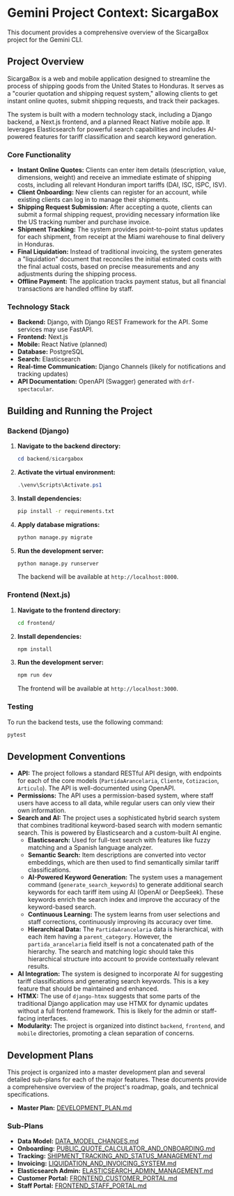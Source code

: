# Gemini Project Context: SicargaBox

This document provides a comprehensive overview of the SicargaBox project for the Gemini CLI.

## Project Overview

SicargaBox is a web and mobile application designed to streamline the process of shipping goods from the United States to Honduras. It serves as a "courier quotation and shipping request system," allowing clients to get instant online quotes, submit shipping requests, and track their packages.

The system is built with a modern technology stack, including a Django backend, a Next.js frontend, and a planned React Native mobile app. It leverages Elasticsearch for powerful search capabilities and includes AI-powered features for tariff classification and search keyword generation.

### Core Functionality

* **Instant Online Quotes:** Clients can enter item details (description, value, dimensions, weight) and receive an immediate estimate of shipping costs, including all relevant Honduran import tariffs (DAI, ISC, ISPC, ISV).
* **Client Onboarding:** New clients can register for an account, while existing clients can log in to manage their shipments.
* **Shipping Request Submission:** After accepting a quote, clients can submit a formal shipping request, providing necessary information like the US tracking number and purchase invoice.
* **Shipment Tracking:** The system provides point-to-point status updates for each shipment, from receipt at the Miami warehouse to final delivery in Honduras.
* **Final Liquidation:** Instead of traditional invoicing, the system generates a "liquidation" document that reconciles the initial estimated costs with the final actual costs, based on precise measurements and any adjustments during the shipping process.
* **Offline Payment:** The application tracks payment status, but all financial transactions are handled offline by staff.

### Technology Stack

* **Backend:** Django, with Django REST Framework for the API. Some services may use FastAPI.
* **Frontend:** Next.js
* **Mobile:** React Native (planned)
* **Database:** PostgreSQL
* **Search:** Elasticsearch
* **Real-time Communication:** Django Channels (likely for notifications and tracking updates)
* **API Documentation:** OpenAPI (Swagger) generated with `drf-spectacular`.

## Building and Running the Project

### Backend (Django)

1. **Navigate to the backend directory:**

    ```powershell
    cd backend/sicargabox
    ```

2. **Activate the virtual environment:**

    ```powershell
    .\venv\Scripts\Activate.ps1
    ```

3. **Install dependencies:**

    ```bash
    pip install -r requirements.txt
    ```

4. **Apply database migrations:**

    ```bash
    python manage.py migrate
    ```

5. **Run the development server:**

    ```bash
    python manage.py runserver
    ```

    The backend will be available at `http://localhost:8000`.

### Frontend (Next.js)

1. **Navigate to the frontend directory:**

    ```bash
    cd frontend/
    ```

2. **Install dependencies:**

    ```bash
    npm install
    ```

3. **Run the development server:**

    ```bash
    npm run dev
    ```

    The frontend will be available at `http://localhost:3000`.

### Testing

To run the backend tests, use the following command:

```bash
pytest
```

## Development Conventions

* **API:** The project follows a standard RESTful API design, with endpoints for each of the core models (`PartidaArancelaria`, `Cliente`, `Cotizacion`, `Articulo`). The API is well-documented using OpenAPI.
* **Permissions:** The API uses a permission-based system, where staff users have access to all data, while regular users can only view their own information.
* **Search and AI:** The project uses a sophisticated hybrid search system that combines traditional keyword-based search with modern semantic search. This is powered by Elasticsearch and a custom-built AI engine.
  * **Elasticsearch:** Used for full-text search with features like fuzzy matching and a Spanish language analyzer.
  * **Semantic Search:** Item descriptions are converted into vector embeddings, which are then used to find semantically similar tariff classifications.
  * **AI-Powered Keyword Generation:** The system uses a management command (`generate_search_keywords`) to generate additional search keywords for each tariff item using AI (OpenAI or DeepSeek). These keywords enrich the search index and improve the accuracy of the keyword-based search.
  * **Continuous Learning:** The system learns from user selections and staff corrections, continuously improving its accuracy over time.
  * **Hierarchical Data:** The `PartidaArancelaria` data is hierarchical, with each item having a `parent_category`. However, the `partida_arancelaria` field itself is not a concatenated path of the hierarchy. The search and matching logic should take this hierarchical structure into account to provide contextually relevant results.
* **AI Integration:** The system is designed to incorporate AI for suggesting tariff classifications and generating search keywords. This is a key feature that should be maintained and enhanced.
* **HTMX:** The use of `django-htmx` suggests that some parts of the traditional Django application may use HTMX for dynamic updates without a full frontend framework. This is likely for the admin or staff-facing interfaces.
* **Modularity:** The project is organized into distinct `backend`, `frontend`, and `mobile` directories, promoting a clean separation of concerns.

## Development Plans

This project is organized into a master development plan and several detailed sub-plans for each of the major features. These documents provide a comprehensive overview of the project's roadmap, goals, and technical specifications.

* **Master Plan:** [DEVELOPMENT_PLAN.md](./DEVELOPMENT_PLAN.md)

### Sub-Plans

* **Data Model:** [DATA_MODEL_CHANGES.md](./DATA_MODEL_CHANGES.md)
* **Onboarding:** [PUBLIC_QUOTE_CALCULATOR_AND_ONBOARDING.md](./PUBLIC_QUOTE_CALCULATOR_AND_ONBOARDING.md)
* **Tracking:** [SHIPMENT_TRACKING_AND_STATUS_MANAGEMENT.md](./SHIPMENT_TRACKING_AND_STATUS_MANAGEMENT.md)
* **Invoicing:** [LIQUIDATION_AND_INVOICING_SYSTEM.md](./LIQUIDATION_AND_INVOICING_SYSTEM.md)
* **Elasticsearch Admin:** [ELASTICSEARCH_ADMIN_MANAGEMENT.md](./ELASTICSEARCH_ADMIN_MANAGEMENT.md)
* **Customer Portal:** [FRONTEND_CUSTOMER_PORTAL.md](./FRONTEND_CUSTOMER_PORTAL.md)
* **Staff Portal:** [FRONTEND_STAFF_PORTAL.md](./FRONTEND_STAFF_PORTAL.md)
